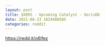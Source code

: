```yaml
--- 
layout: post 
title: $XERS - Upcoming Catalyst - XerisDD 
date: 2021-06-23 1624480585 
categories: reddit 
--- 
```

https://redd.it/o6lfez